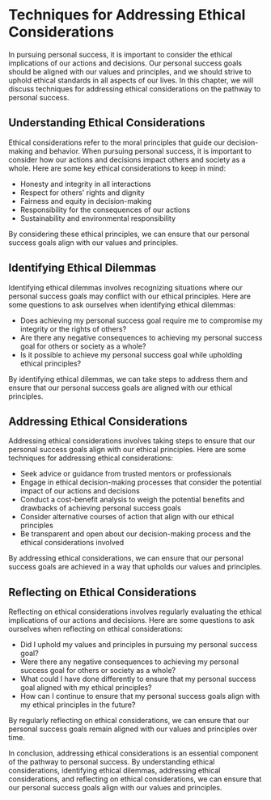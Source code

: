 Techniques for Addressing Ethical Considerations
================================================================================================================

In pursuing personal success, it is important to consider the ethical implications of our actions and decisions. Our personal success goals should be aligned with our values and principles, and we should strive to uphold ethical standards in all aspects of our lives. In this chapter, we will discuss techniques for addressing ethical considerations on the pathway to personal success.

Understanding Ethical Considerations
------------------------------------

Ethical considerations refer to the moral principles that guide our decision-making and behavior. When pursuing personal success, it is important to consider how our actions and decisions impact others and society as a whole. Here are some key ethical considerations to keep in mind:

* Honesty and integrity in all interactions
* Respect for others' rights and dignity
* Fairness and equity in decision-making
* Responsibility for the consequences of our actions
* Sustainability and environmental responsibility

By considering these ethical principles, we can ensure that our personal success goals align with our values and principles.

Identifying Ethical Dilemmas
----------------------------

Identifying ethical dilemmas involves recognizing situations where our personal success goals may conflict with our ethical principles. Here are some questions to ask ourselves when identifying ethical dilemmas:

* Does achieving my personal success goal require me to compromise my integrity or the rights of others?
* Are there any negative consequences to achieving my personal success goal for others or society as a whole?
* Is it possible to achieve my personal success goal while upholding ethical principles?

By identifying ethical dilemmas, we can take steps to address them and ensure that our personal success goals are aligned with our ethical principles.

Addressing Ethical Considerations
---------------------------------

Addressing ethical considerations involves taking steps to ensure that our personal success goals align with our ethical principles. Here are some techniques for addressing ethical considerations:

* Seek advice or guidance from trusted mentors or professionals
* Engage in ethical decision-making processes that consider the potential impact of our actions and decisions
* Conduct a cost-benefit analysis to weigh the potential benefits and drawbacks of achieving personal success goals
* Consider alternative courses of action that align with our ethical principles
* Be transparent and open about our decision-making process and the ethical considerations involved

By addressing ethical considerations, we can ensure that our personal success goals are achieved in a way that upholds our values and principles.

Reflecting on Ethical Considerations
------------------------------------

Reflecting on ethical considerations involves regularly evaluating the ethical implications of our actions and decisions. Here are some questions to ask ourselves when reflecting on ethical considerations:

* Did I uphold my values and principles in pursuing my personal success goal?
* Were there any negative consequences to achieving my personal success goal for others or society as a whole?
* What could I have done differently to ensure that my personal success goal aligned with my ethical principles?
* How can I continue to ensure that my personal success goals align with my ethical principles in the future?

By regularly reflecting on ethical considerations, we can ensure that our personal success goals remain aligned with our values and principles over time.

In conclusion, addressing ethical considerations is an essential component of the pathway to personal success. By understanding ethical considerations, identifying ethical dilemmas, addressing ethical considerations, and reflecting on ethical considerations, we can ensure that our personal success goals align with our values and principles.
